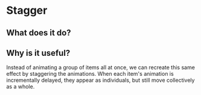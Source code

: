 # Stagger

## What does it do?



## Why is it useful?

Instead of animating a group of items all at once, we can recreate this same effect by staggering the animations. When each item's animation is incrementally delayed, they appear as individuals, but still move collectively as a whole.

